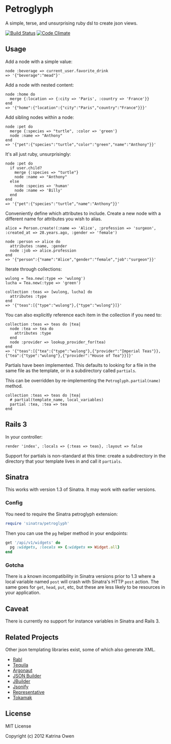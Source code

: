 # Petroglyph

A simple, terse, and unsurprising ruby dsl to create json views.

[![Build Status](https://secure.travis-ci.org/kytrinyx/petroglyph.png?branch=master)](http://travis-ci.org/kytrinyx/petroglyph)
[![Code Climate](https://codeclimate.com/badge.png)](https://codeclimate.com/github/kytrinyx/petroglyph)

## Usage

Add a node with a simple value:

    node :beverage => current_user.favorite_drink
    => '{"beverage":"mead"}'

Add a node with nested content:

    node :home do
      merge {:location => {:city => 'Paris', :country => 'France'}}
    end
    => '{"home":{"location":{"city":"Paris","country":"France"}}}'

Add sibling nodes within a node:

    node :pet do
      merge {:species => "turtle", :color => 'green'}
      node :name => "Anthony"
    end
    => '{"pet":{"species":"turtle","color":"green","name":"Anthony"}}'

It's all just ruby, unsurprisingly:

    node :pet do
      if user.child?
        merge {:species => "turtle"}
        node :name => "Anthony"
      else
        node :species => 'human'
        node :name => 'Billy'
      end
    end
    => '{"pet":{"species":"turtle","name":"Anthony"}}'

Conveniently define which attributes to include. Create a new node with a different name for attributes you wish to alias.

    alice = Person.create!(:name => 'Alice', :profession => 'surgeon', :created_at => 28.years.ago, :gender => 'female')

    node :person => alice do
      attributes :name, :gender
      node :job => alice.profession
    end
    => '{"person":{"name":"Alice","gender":"female","job":"surgeon"}}'

Iterate through collections:

    wulong = Tea.new(:type => 'wulong')
    lucha = Tea.new(:type => 'green')

    collection :teas => [wulong, lucha] do
      attributes :type
    end
    => '{"teas":[{"type":"wulong"},{"type":"wulong"}]}'


You can also explicitly reference each item in the collection if you need to:

    collection :teas => teas do |tea|
      node :tea => tea do
        attributes :type
      end
      node :provider => lookup_provider_for(tea)
    end
    => '{"teas":[{"tea":{"type":"wulong"},{"provider":"Imperial Teas"}},{"tea":{"type":"wulong"},{"provider":"House of Tea"}}]}'

Partials have been implemented. This defaults to looking for a file in the same file as the template, or in a subdirectory called `partials`.

This can be overridden by re-implementing the `Petroglyph.partial(name)` method.

    collection :teas => teas do |tea|
      # partial(template_name, local_variables)
      partial :tea, :tea => tea
    end

## Rails 3

In your controller:

    render 'index', :locals => {:teas => teas}, :layout => false

Support for partials is non-standard at this time: create a subdirectory in the directory that your template lives in and call it `partials`.

## Sinatra

This works with version 1.3 of Sinatra. It may work with earlier versions.

### Config

You need to require the Sinatra petroglyph extension:

```ruby
require 'sinatra/petroglyph'
```

Then you can use the `pg` helper method in your endpoints:

```ruby
get '/api/v1/widgets' do
  pg :widgets, :locals => {:widgets => Widget.all}
end
```

### Gotcha

There is a known incompatibility in Sinatra versions prior to 1.3 where a local variable named `post` will crash with Sinatra's HTTP `post` action.
The same goes for `get`, `head`, `put`, etc, but these are less likely to be resources in your application.


## Caveat

There is currently no support for instance variables in Sinatra and Rails 3.

## Related Projects

Other json templating libraries exist, some of which also generate XML.

* [Rabl](https://github.com/nesquena/rabl)
* [Tequila](https://github.com/inem/tequila)
* [Argonaut](https://github.com/jbr/argonaut)
* [JSON Builder](https://github.com/dewski/json_builder)
* [JBuilder](https://github.com/rails/jbuilder)
* [Jsonify](https://github.com/bsiggelkow/jsonify)
* [Representative](https://github.com/mdub/representative)
* [Tokamak](https://github.com/abril/tokamak)

## License

MIT License

Copyright (c) 2012 Katrina Owen

